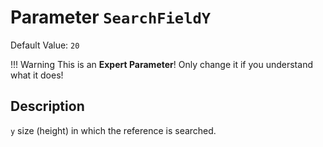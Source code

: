 # Parameter `SearchFieldY`
Default Value: `20`

!!! Warning
    This is an **Expert Parameter**! Only change it if you understand what it does!

## Description
`y` size (height) in which the reference is searched.

